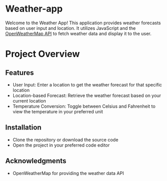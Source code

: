 # Weather-app

Welcome to the Weather App! This application provides weather forecasts based on user input and location. 
It utilizes JavaScript and the [OpenWeatherMap API](https://openweathermap.org/api) to fetch weather data and display it to the user.

# Project Overview

## Features
- User Input: Enter a location to get the weather forecast for that specific location
- Location-based Forecast: Retrieve the weather forecast based on your current location
- Temperature Conversion: Toggle between Celsius and Fahrenheit to view the temperature in your preferred unit

## Installation
- Clone the repository or download the source code
- Open the project in your preferred code editor

## Acknowledgments
- OpenWeatherMap for providing the weather data API

